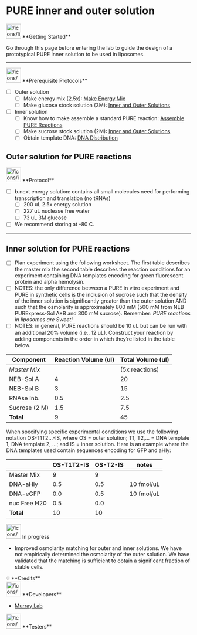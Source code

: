 # PURE inner and outer solution

<aside>
<img src="/icons/light-bulb_gray.svg" alt="/icons/light-bulb_gray.svg" width="40px" /> **Getting Started**

</aside>

Go through this page before entering the lab to guide the design of a prototypical PURE inner solution to be used in liposomes. 

---

<aside>
<img src="/icons/merge_gray.svg" alt="/icons/merge_gray.svg" width="40px" /> **Prerequisite Protocols**

</aside>

- [ ]  Outer solution
    - [ ]  Make energy mix (2.5x): [Make Energy Mix](https://www.notion.so/Make-Energy-Mix-c21a30ad7dc140a4aa44bdd9c1bea375?pvs=21)
    - [ ]  Make glucose stock solution (3M): [Inner and Outer Solutions](https://www.notion.so/Inner-and-Outer-Solutions-34b49e957050422e980002052dd72b80?pvs=21)
- [ ]  Inner solution
    - [ ]  Know how to make assemble a standard PURE reaction: [Assemble PURE Reactions](https://www.notion.so/Assemble-PURE-Reactions-c7ef412d064d4c469313cf77ed81ecb8?pvs=21)
    - [ ]  Make sucrose stock solution (2M): [Inner and Outer Solutions](https://www.notion.so/Inner-and-Outer-Solutions-34b49e957050422e980002052dd72b80?pvs=21)
    - [ ]  Obtain template DNA: [DNA Distribution](https://www.notion.so/DNA-Distribution-6d3e45ae88b84a038828b815ed54e8bc?pvs=21)

## Outer solution for PURE reactions

<aside>
<img src="/icons/iterate_gray.svg" alt="/icons/iterate_gray.svg" width="40px" /> **Protocol**

</aside>

- [ ]  b.next energy solution: contains all small molecules need for performing transcription and translation (no tRNAs)
    - [ ]  200 uL 2.5x energy solution
    - [ ]  227 uL nuclease free water
    - [ ]  73 uL 3M glucose
- [ ]  We recommend storing at -80 C.

---

## Inner solution for PURE reactions

- [ ]  Plan experiment using the following worksheet. The first table describes the master mix the second table describes the reaction conditions for an experiment containing DNA templates encoding for green fluorescent protein and alpha hemolysin.
- [ ]  NOTES: the only difference between a PURE in vitro experiment and PURE in synthetic cells is the inclusion of sucrose such that the density of the inner solution is significantly greater than the outer solution AND such that the osmolarity is approximately 800 mM (500 mM from NEB PURExpress-Sol A+B and 300 mM sucrose). Remember: *PURE reactions in liposomes are Sweet!*
- [ ]  NOTES: in general, PURE reactions should be 10 uL but can be run with an additional 20% volume (i.e., 12 uL). Construct your reaction by adding components in the order in which they’re listed in the table below.

| **Component** | **Reaction Volume (ul)** | **Total Volume (ul)** |
| --- | --- | --- |
| *Master Mix* |  | (5x reactions) |
| NEB-Sol A | 4 | 20 |
| NEB-Sol B | 3 | 15 |
| RNAse Inb. | 0.5 | 2.5 |
| Sucrose (2 M) | 1.5 | 7.5 |
| **Total** | 9 | 45 |

When specifying specific experimental conditions we use the following notation OS-T1T2...-IS, where OS = outer solution; T1, T2,… = DNA template 1, DNA template 2, …; and IS = inner solution. Here is an example where the DNA templates used contain sequences encoding for GFP and aHly:

|  | OS-T1T2-IS | OS-T2-IS | notes |
| --- | --- | --- | --- |
| Master Mix | 9 | 9 |  |
| DNA-aHly | 0.5 | 0.5 | 10 fmol/uL |
| DNA-eGFP | 0.0 | 0.5 | 10 fmol/uL |
| nuc Free H20 | 0.5 | 0.0 |  |
| **Total** | 10 | 10 |  |

<aside>
<img src="/icons/checklist_gray.svg" alt="/icons/checklist_gray.svg" width="40px" /> In progress

</aside>

- Improved osmolarity matching for outer and inner solutions. We have not empirically determined the osmolarity of the outer solution. We have validated that the matching is sufficient to obtain a significant fraction of stable cells.

<aside>
💡 **Credits**

</aside>

<aside>
<img src="/icons/search_gray.svg" alt="/icons/search_gray.svg" width="40px" /> **Developers**

</aside>

- [Murray Lab](https://www.notion.so/Murray-Lab-498206a6c19444f7a1cee90a528f72d4?pvs=21)

<aside>
<img src="/icons/verified_gray.svg" alt="/icons/verified_gray.svg" width="40px" /> **Testers**

</aside>